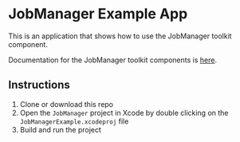 # JobManager Example App

This is an application that shows how to use the JobManager toolkit component.

Documentation for the JobManager toolkit components is [here](https:***REMOVED***developers.arcgis.com/swift/toolkit-api-reference/documentation/arcgistoolkit/jobmanager).

## Instructions

 1. Clone or download this repo
 2. Open the `JobManager` project in Xcode by double clicking on the `JobManagerExample.xcodeproj` file
 3. Build and run the project
